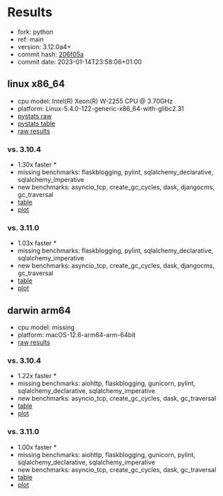 # Results

- fork: python
- ref: main
- version: 3.12.0a4+
- commit hash: [206f05a](https://github.com/python/cpython/commit/206f05a)
- commit date: 2023-01-14T23:58:06+01:00

## linux x86_64

- cpu model: Intel(R) Xeon(R) W-2255 CPU @ 3.70GHz
- platform: Linux-5.4.0-122-generic-x86_64-with-glibc2.31
- [pystats raw](bm-20230114-linux-x86_64-python-main-3.12.0a4%2B-206f05a-pystats.json)
- [pystats table](bm-20230114-linux-x86_64-python-main-3.12.0a4%2B-206f05a-pystats.md)
- [raw results](bm-20230114-linux-x86_64-python-main-3.12.0a4%2B-206f05a.json)

### vs. 3.10.4

- 1.30x faster \*
- missing benchmarks: flaskblogging, pylint, sqlalchemy_declarative, sqlalchemy_imperative
- new benchmarks: asyncio_tcp, create_gc_cycles, dask, djangocms, gc_traversal
- [table](bm-20230114-linux-x86_64-python-main-3.12.0a4%2B-206f05a-vs-3.10.4.md)
- [plot](bm-20230114-linux-x86_64-python-main-3.12.0a4%2B-206f05a-vs-3.10.4.png)

### vs. 3.11.0

- 1.03x faster \*
- missing benchmarks: flaskblogging, pylint, sqlalchemy_declarative, sqlalchemy_imperative
- new benchmarks: asyncio_tcp, create_gc_cycles, dask, djangocms, gc_traversal
- [table](bm-20230114-linux-x86_64-python-main-3.12.0a4%2B-206f05a-vs-3.11.0.md)
- [plot](bm-20230114-linux-x86_64-python-main-3.12.0a4%2B-206f05a-vs-3.11.0.png)

## darwin arm64

- cpu model: missing
- platform: macOS-12.6-arm64-arm-64bit
- [raw results](bm-20230114-darwin-arm64-python-main-3.12.0a4%2B-206f05a.json)

### vs. 3.10.4

- 1.22x faster \*
- missing benchmarks: aiohttp, flaskblogging, gunicorn, pylint, sqlalchemy_declarative, sqlalchemy_imperative
- new benchmarks: asyncio_tcp, create_gc_cycles, dask, gc_traversal
- [table](bm-20230114-darwin-arm64-python-main-3.12.0a4%2B-206f05a-vs-3.10.4.md)
- [plot](bm-20230114-darwin-arm64-python-main-3.12.0a4%2B-206f05a-vs-3.10.4.png)

### vs. 3.11.0

- 1.00x faster \*
- missing benchmarks: aiohttp, flaskblogging, gunicorn, pylint, sqlalchemy_declarative, sqlalchemy_imperative
- new benchmarks: asyncio_tcp, create_gc_cycles, dask, gc_traversal
- [table](bm-20230114-darwin-arm64-python-main-3.12.0a4%2B-206f05a-vs-3.11.0.md)
- [plot](bm-20230114-darwin-arm64-python-main-3.12.0a4%2B-206f05a-vs-3.11.0.png)

